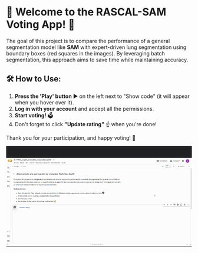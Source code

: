 # 🎉 Welcome to the RASCAL-SAM Voting App! 🎉

The goal of this project is to compare the performance of a general segmentation model like **SAM** with expert-driven lung segmentation using boundary boxes (red squares in the images). By leveraging batch segmentation, this approach aims to save time while maintaining accuracy.

## 🛠️ How to Use:

1. **Press the 'Play' button** ▶️ on the left next to "Show code" (it will appear when you hover over it).
2. **Log in with your account** and accept all the permissions.
3. **Start voting!** 🗳️
4. Don't forget to click **"Update rating"** ☝️ when you're done!

Thank you for your participation, and happy voting! 🙌

![RASCAL Voting App Guide](RASCAL_video_spanish.gif)
